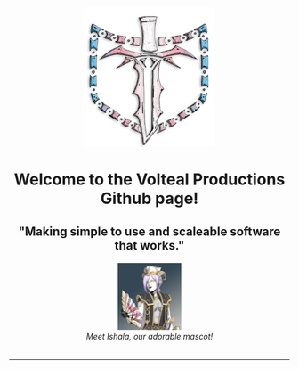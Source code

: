 <div align="center">
  <img src="./img/logo.png" height="250" />
  <h1>Welcome to the Volteal Productions Github page!</h1>
  <h2>"Making simple to use and scaleable software that works."</h2>
  <h6><img src="./img/ishala_icon.jpg" height="120" /><br>Meet Ishala, our adorable mascot!</h6>
  <hr>
  <p></p>
</div>

<!--
**Here are some ideas to get you started:**

🙋‍♀️ A short introduction - what is your organization all about?
🌈 Contribution guidelines - how can the community get involved?
👩‍💻 Useful resources - where can the community find your docs? Is there anything else the community should know?
🍿 Fun facts - what does your team eat for breakfast?
🧙 Remember, you can do mighty things with the power of [Markdown](https://docs.github.com/github/writing-on-github/getting-started-with-writing-and-formatting-on-github/basic-writing-and-formatting-syntax)
-->

